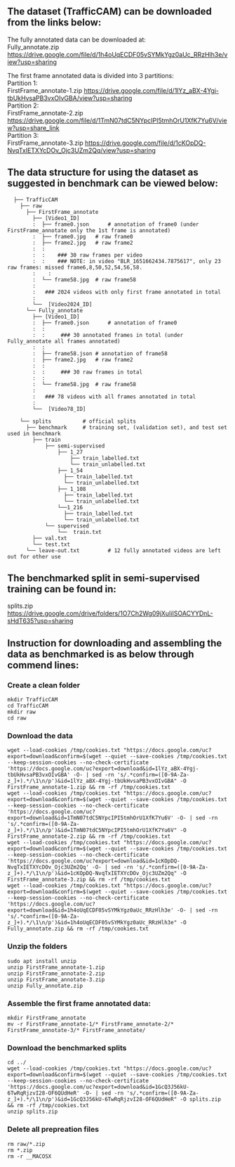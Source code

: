 ## The dataset (TrafficCAM) can be downloaded from the links below:
The fully annotated data can be downloaded at:  
Fully_annotate.zip https://drive.google.com/file/d/1h4oUqECDF05vSYMkYgz0aUc_RRzHlh3e/view?usp=sharing  

The first frame annotated data is divided into 3 partitions:  
Partition 1:  
FirstFrame_annotate-1.zip https://drive.google.com/file/d/1lYz_aBX-4Ygj-tbUkHvsaPB3vxOIvGBA/view?usp=sharing  
Partition 2:   
FirstFrame_annotate-2.zip https://drive.google.com/file/d/1TmN07tdC5NYpcIPI5tmhOrU1XfK7Yu6V/view?usp=share_link  
Partition 3:   
FirstFrame_annotate-3.zip https://drive.google.com/file/d/1cKOpDQ-NvqTxIETXYcDOv_Ojc3UZm2Qq/view?usp=sharing

## The data structure for using the dataset as suggested in benchmark can be viewed below:
      ├── TrafficCAM
        ├── raw
          ├── FirstFrame_annotate
            ├── [Video1_ID]
            :  ├── frame0.json   	# annotation of frame0 (under FirstFrame_annotate only the 1st frame is annotated)
            :  ├── frame0.jpg	# raw frame0
            :  ├── frame2.jpg	# raw frame2
            :  :
            :  :	### 30 raw frames per video 
            :  :	### NOTE: in video "BLR_1651662434.7875617", only 23 raw frames: missed frame6,8,50,52,54,56,58.
            :	 :		        
            :  └── frame58.jpg	# raw frame58
            :
            :	### 2024 videos with only first frame annotated in total
            :
            └──  [Video2024_ID] 	 
          └── Fully_annotate
            ├── [Video1_ID]
            :  ├── frame0.json   	# annotation of frame0
            :  :
            :  :	 ### 30 annotated frames in total (under Fully_annotate all frames annotated)
            :  :
            :  ├── frame58.json	# annotation of frame58
            :  ├── frame2.jpg	# raw frame2
            :  :
            :  :	 ### 30 raw frames in total
            :  :
            :  └── frame58.jpg	# raw frame58
            :	
            :	### 78 videos with all frames annotated in total
            :	
            └──  [Video78_ID]
       
        └── splits          # official splits
          ├── benchmark     # training set, (validation set), and test set used in benchmark
            ├── train
                ├── semi-supervised
                    ├── 1_27
                        ├── train_labelled.txt
                        └── train_unlabelled.txt
                    ├── 1_54
                      ├── train_labelled.txt
                      └── train_unlabelled.txt
                    ├── 1_108
                      ├── train_labelled.txt
                      └── train_unlabelled.txt
                    └──1_216
                      ├── train_labelled.txt
                      └── train_unlabelled.txt
                └── supervised
                    └──  train.txt
            ├── val.txt
            └── test.txt
          └── leave-out.txt			# 12 fully annotated videos are left out for other use




## The benchmarked split in semi-supervised training can be found in:
splits.zip https://drive.google.com/drive/folders/1O7Ch2Wg09jXuIiISOACYYDnL-sHdT635?usp=sharing


## Instruction for downloading and assembling the data as benchmarked is as below through commend lines:

### Create a clean folder
```
mkdir TrafficCAM
cd TrafficCAM
mkdir raw
cd raw
```

### Download the data
```
wget --load-cookies /tmp/cookies.txt "https://docs.google.com/uc?export=download&confirm=$(wget --quiet --save-cookies /tmp/cookies.txt --keep-session-cookies --no-check-certificate 'https://docs.google.com/uc?export=download&id=1lYz_aBX-4Ygj-tbUkHvsaPB3vxOIvGBA' -O- | sed -rn 's/.*confirm=([0-9A-Za-z_]+).*/\1\n/p')&id=1lYz_aBX-4Ygj-tbUkHvsaPB3vxOIvGBA" -O FirstFrame_annotate-1.zip && rm -rf /tmp/cookies.txt 
wget --load-cookies /tmp/cookies.txt "https://docs.google.com/uc?export=download&confirm=$(wget --quiet --save-cookies /tmp/cookies.txt --keep-session-cookies --no-check-certificate 'https://docs.google.com/uc?export=download&id=1TmN07tdC5NYpcIPI5tmhOrU1XfK7Yu6V' -O- | sed -rn 's/.*confirm=([0-9A-Za-z_]+).*/\1\n/p')&id=1TmN07tdC5NYpcIPI5tmhOrU1XfK7Yu6V" -O FirstFrame_annotate-2.zip && rm -rf /tmp/cookies.txt
wget --load-cookies /tmp/cookies.txt "https://docs.google.com/uc?export=download&confirm=$(wget --quiet --save-cookies /tmp/cookies.txt --keep-session-cookies --no-check-certificate 'https://docs.google.com/uc?export=download&id=1cKOpDQ-NvqTxIETXYcDOv_Ojc3UZm2Qq' -O- | sed -rn 's/.*confirm=([0-9A-Za-z_]+).*/\1\n/p')&id=1cKOpDQ-NvqTxIETXYcDOv_Ojc3UZm2Qq" -O FirstFrame_annotate-3.zip && rm -rf /tmp/cookies.txt
wget --load-cookies /tmp/cookies.txt "https://docs.google.com/uc?export=download&confirm=$(wget --quiet --save-cookies /tmp/cookies.txt --keep-session-cookies --no-check-certificate 'https://docs.google.com/uc?export=download&id=1h4oUqECDF05vSYMkYgz0aUc_RRzHlh3e' -O- | sed -rn 's/.*confirm=([0-9A-Za-z_]+).*/\1\n/p')&id=1h4oUqECDF05vSYMkYgz0aUc_RRzHlh3e" -O Fully_annotate.zip && rm -rf /tmp/cookies.txt
```

### Unzip the folders
```
sudo apt install unzip
unzip FirstFrame_annotate-1.zip
unzip FirstFrame_annotate-2.zip
unzip FirstFrame_annotate-3.zip
unzip Fully_annotate.zip
```

### Assemble the first frame annotated data:
```
mkdir FirstFrame_annotate
mv -r FirstFrame_annotate-1/* FirstFrame_annotate-2/* FirstFrame_annotate-3/* FirstFrame_annotate/
```

### Download the benchmarked splits
```
cd ../
wget --load-cookies /tmp/cookies.txt "https://docs.google.com/uc?export=download&confirm=$(wget --quiet --save-cookies /tmp/cookies.txt --keep-session-cookies --no-check-certificate 'https://docs.google.com/uc?export=download&id=1GcQ3J56kU-6TwRqRjzvI28-OF6QUdHeR' -O- | sed -rn 's/.*confirm=([0-9A-Za-z_]+).*/\1\n/p')&id=1GcQ3J56kU-6TwRqRjzvI28-OF6QUdHeR" -O splits.zip && rm -rf /tmp/cookies.txt 
unzip splits.zip
```

### Delete all prepreation files
```
rm raw/*.zip
rm *.zip
rm -r __MACOSX
```

